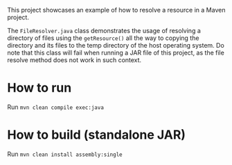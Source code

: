 This project showcases an example of how to resolve a resource in a Maven project.

The `FileResolver.java` class demonstrates the usage of resolving a directory of files using the `getResource()` all the way to copying the directory and its files to the temp directory of the host operating system. Do note that this class will fail when running a JAR file of this project, as the file resolve method does not work in such context.

# How to run
Run `mvn clean compile exec:java`

# How to build (standalone JAR)
Run `mvn clean install assembly:single`